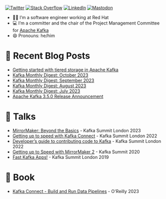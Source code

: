 [![Twitter](https://img.shields.io/badge/Twitter-1DA1F2?logo=twitter&logoColor=white)](https://twitter.com/MickaelMaison)
[![Stack Overflow](https://img.shields.io/badge/StackOverflow-FE7A16?logo=stackoverflow&logoColor=white)](https://stackoverflow.com/users/1765189/mickael-maison?tab=profile)
[![LinkedIn](https://img.shields.io/badge/LinkedIn-0077B5?logo=linkedin&logoColor=white)](https://www.linkedin.com/in/mickaelmaison/)
[![Mastodon](https://img.shields.io/badge/Mastodon-5855DE?logo=mastodon&logoColor=white)](https://mas.to/@MickaelMaison)

- 👨‍🔧 I’m a software engineer working at Red Hat
- 💻 I’m a committer and the chair of the Project Management Committee for [Apache Kafka](https://kafka.apache.org/)
- 😄 Pronouns: he/him

# 📝 Recent Blog Posts

- [Getting started with tiered storage in Apache Kafka](https://developers.redhat.com/articles/2023/11/22/getting-started-tiered-storage-apache-kafka)
- [Kafka Monthly Digest: October 2023](https://developers.redhat.com/blog/2023/11/02/kafka-monthly-digest-october-2023)
- [Kafka Monthly Digest: September 2023](https://developers.redhat.com/blog/2023/10/02/kafka-monthly-digest-september-2023)
- [Kafka Monthly Digest: August 2023](https://developers.redhat.com/blog/2023/09/01/kafka-monthly-digest-august-2023)
- [Kafka Monthly Digest: July 2023](https://developers.redhat.com/blog/2023/07/31/kafka-monthly-digest-july-2023)
- [Apache Kafka 3.5.0 Release Announcement](https://kafka.apache.org/blog#apache_kafka_350_release_announcement)

# 💬 Talks

- [MirrorMaker: Beyond the Basics](https://www.confluent.io/events/kafka-summit-london-2023/mirrormaker-beyond-the-basics/) - Kafka Summit London 2023
- [Getting up to speed with Kafka Connect](https://www.confluent.io/en-gb/events/kafka-summit-london-2022/getting-up-to-speed-with-kafka-connect-from-the-basics-to-the-latest/) - Kafka Summit London 2022
- [Developer’s guide to contributing code to Kafka](https://www.confluent.io/events/kafka-summit-london-2022/developers-guide-to-contributing-code-to-kafka/) - Kafka Summit London 2022
- [Getting up to Speed with MirrorMaker 2](https://www.confluent.io/resources/kafka-summit-2020/getting-up-to-speed-with-mirrormaker-2/) - Kafka Summit 2020
- [Fast Kafka Apps!](https://www.confluent.io/kafka-summit-lon19/fast-kafka-apps/) - Kafka Summit London 2019

# 📘 Book

- [Kafka Connect - Build and Run Data Pipelines](https://www.oreilly.com/library/view/kafka-connect/9781098126520/) - O'Reilly 2023
